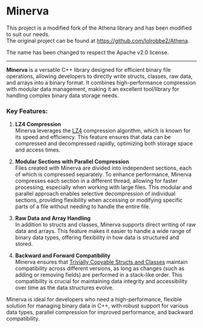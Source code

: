 # Minerva

This project is a modified fork of the Athena library and has been modified to suit our needs.<br>
The original project can be found at https://github.com/lolrobbe2/Athena.

The name has been changed to respect the Apache v2.0 license.

---

**Minerva** is a versatile C++ library designed for efficient binary file operations, allowing developers to directly write structs, classes, raw data, and arrays into a binary format. It combines high-performance compression with modular data management, making it an excellent tool/library for handling complex binary data storage needs.

### Key Features:

1. **LZ4 Compression**  
   Minerva leverages the [LZ4](https://github.com/lz4/lz4) compression algorithm, which is known for its speed and efficiency. This feature ensures that data can be compressed and decompressed rapidly, optimizing both storage space and access times.

2. **Modular Sections with Parallel Compression**  
   Files created with Minerva are divided into independent sections, each of which is compressed separately. To enhance performance, Minerva compresses each section in a different thread, allowing for faster processing, especially when working with large files. This modular and parallel approach enables selective decompression of individual sections, providing flexibility when accessing or modifying specific parts of a file without needing to handle the entire file.

3. **Raw Data and Array Handling**  
   In addition to structs and classes, Minerva supports direct writing of raw data and arrays. This feature makes it easier to handle a wide range of binary data types, offering flexibility in how data is structured and stored.

4. **Backward and Forward Compatibility**  
    Minerva ensures that [Trivially Copyable Structs and Classes](#trivially-copyable-structs-and-classes)
   maintain compatibility across different versions, as long as changes (such as adding or removing fields) are performed in a stack-like order. This compatibility is crucial for maintaining data integrity and accessibility over time as the data structures evolve.

Minerva is ideal for developers who need a high-performance, flexible solution for managing binary data in C++, with robust support for various data types, parallel compression for improved performance, and backward compatibility.